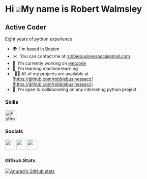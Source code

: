 Hi ![](https://user-images.githubusercontent.com/18350557/176309783-0785949b-9127-417c-8b55-ab5a4333674e.gif)My name is Robert Walmsley
=======================================================================================================================================

Active Coder
----------------------------

Eight years of python experience

* 🌍  I'm based in Boston
* ✉️  You can contact me at [robbiebusinessacc@gmail.com](mailto:robbiebusinessacc@gmail.com)
* 🚀  I'm currently working on [leetcode](http://leetcode.com/robbiebusinessacc/)
* 🧠  I'm learning machine learning
* -👨‍💻 All of my projects are available at [https://github.com/robbiebusinessacc](https://github.com/robbiebusinessacc)
* 🤝  I'm open to collaborating on any interesting python project

### Skills

<p align="left">
<a href="https://www.python.org/" target="_blank" rel="noreferrer"><img src="https://raw.githubusercontent.com/danielcranney/readme-generator/main/public/icons/skills/python-colored.svg" width="36" height="36" alt="Python" /></a>
</p>


### Socials

<p align="left"> <a href="https://www.github.com/robbiebusinessacc" target="_blank" rel="noreferrer"><img src="https://raw.githubusercontent.com/danielcranney/readme-generator/main/public/icons/socials/github.svg" width="32" height="32" /></a> <a href="https://www.stackoverflow.com/users/19543043/robert-walmsley" target="_blank" rel="noreferrer"><img src="https://raw.githubusercontent.com/danielcranney/readme-generator/main/public/icons/socials/stackoverflow.svg" width="32" height="32" /></a> <a href="https://www.twitter.com/robbieworkacc" target="_blank" rel="noreferrer"><img src="https://raw.githubusercontent.com/danielcranney/readme-generator/main/public/icons/socials/twitter.svg" width="32" height="32" /></a></p>

### Github Stats
[![Anurag's GitHub stats](https://github-readme-stats.vercel.app/api?username=robbiebusinessacc)](https://github.com/anuraghazra/github-readme-stats)
